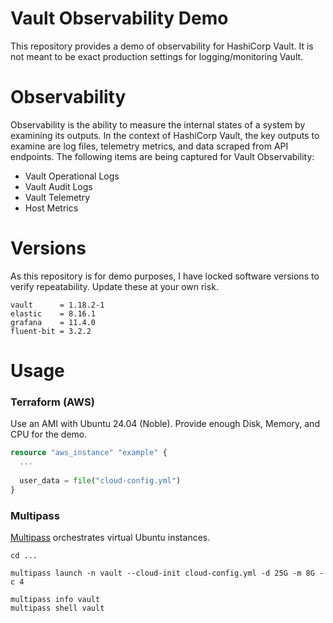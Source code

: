# Vault Observability Demo
This repository provides a demo of observability for HashiCorp Vault. It is not meant to be exact production settings for logging/monitoring Vault.

# Observability
Observability is the ability to measure the internal states of a system by examining its outputs. In the context of HashiCorp Vault, the key outputs to examine are log files, telemetry metrics, and data scraped from API endpoints. The following items are being captured for Vault Observability:

- Vault Operational Logs
- Vault Audit Logs
- Vault Telemetry
- Host Metrics

# Versions
As this repository is for demo purposes, I have locked software versions to verify repeatability. Update these at your own risk.

```
vault      = 1.18.2-1
elastic    = 8.16.1
grafana    = 11.4.0
fluent-bit = 3.2.2
```

# Usage
### Terraform (AWS)
Use an AMI with Ubuntu 24.04 (Noble). Provide enough Disk, Memory, and CPU for the demo.
```terraform
resource "aws_instance" "example" {
  ...
  
  user_data = file("cloud-config.yml")
}
```

### Multipass
[Multipass](https://multipass.run/install) orchestrates virtual Ubuntu instances.
```shell
cd ...

multipass launch -n vault --cloud-init cloud-config.yml -d 25G -m 8G -c 4

multipass info vault
multipass shell vault
```

